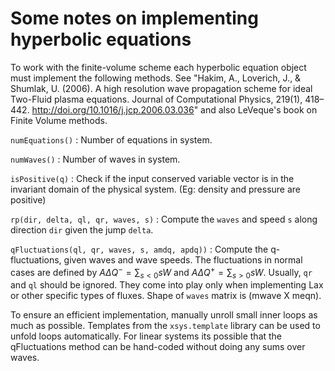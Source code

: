 # Some notes on implementing hyperbolic equations

To work with the finite-volume scheme each hyperbolic equation object
must implement the following methods. See "Hakim, A., Loverich, J., &
Shumlak, U. (2006). A high resolution wave propagation scheme for
ideal Two-Fluid plasma equations. Journal of Computational Physics,
219(1), 418–442. http://doi.org/10.1016/j.jcp.2006.03.036" and also
LeVeque's book on Finite Volume methods.

`numEquations()`
: Number of equations in system.

`numWaves()`
: Number of waves in system.

`isPositive(q)`
: Check if the input conserved variable vector is in the invariant
  domain of the physical system. (Eg: density and pressure are positive)

`rp(dir, delta, ql, qr, waves, s)`
: Compute the `waves` and speed `s` along direction `dir` given the
  jump `delta`.

`qFluctuations(ql, qr, waves, s, amdq, apdq))`
: Compute the q-fluctuations, given waves and wave speeds. The
  fluctuations in normal cases are defined by $A\Delta Q^- =
  \sum_{s<0} s W$ and $A\Delta Q^+ = \sum_{s>0} s W$. Usually, `qr`
  and `ql` should be ignored. They come into play only when
  implementing Lax or other specific types of fluxes. Shape of
  `waves` matrix is (mwave X meqn).

To ensure an efficient implementation, manually unroll small inner
loops as much as possible. Templates from the `xsys.template` library
can be used to unfold loops automatically. For linear systems its
possible that the qFluctuations method can be hand-coded without doing
any sums over waves.